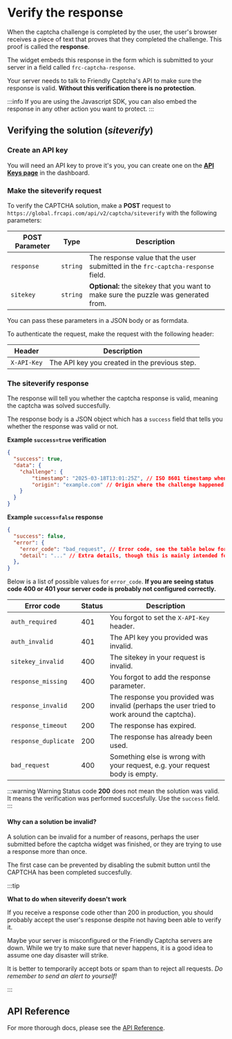 # Verify the response

When the captcha challenge is completed by the user, the user's browser receives a piece of text that proves that they completed the challenge. This proof is called the **response**.

The widget embeds this response in the form which is submitted to your server in a field called `frc-captcha-response`.

Your server needs to talk to Friendly Captcha's API to make sure the response is valid. **Without this verification there is no protection**.

:::info
If you are using the Javascript SDK, you can also embed the response in any other action you want to protect.
:::

## Verifying the solution (*siteverify*)


### Create an API key

You will need an API key to prove it's you, you can create one on the [**API Keys page**](https://app.friendlycaptcha.eu/dashboard/accounts/-/apikeys) in the dashboard.

### Make the siteverify request

To verify the CAPTCHA solution, make a **POST** request to `https://global.frcapi.com/api/v2/captcha/siteverify` with the following parameters:

| POST Parameter | Type | Description |
|----------------|----------------|-------------------------------------------------------------------------------|
| `response`     | `string`     | The response value that the user submitted in the `frc-captcha-response` field.     |
| `sitekey`      | `string`     | **Optional:** the sitekey that you want to make sure the puzzle was generated from. |

You can pass these parameters in a JSON body or as formdata.

To authenticate the request, make the request with the following header:

| Header | Description |
|----------------|-----------------------------------------------------|
| `X-API-Key`       | The API key you created in the previous step. |

### The siteverify response

The response will tell you whether the captcha response is valid, meaning the captcha was solved succesfully. 

The response body is a JSON object which has a `success` field that tells you whether the response was valid or not.

**Example `success=true` verification**
```json
{
  "success": true,
  "data": { 
    "challenge": {
        "timestamp": "2025-03-18T13:01:25Z", // ISO 8601 timestamp when the captcha challenge was completed.
        "origin": "example.com" // Origin where the challenge happened. This can be empty if unknown.
    }
  }
}
```

**Example `success=false` response**
```json
{
  "success": false,
  "error": {
    "error_code": "bad_request", // Error code, see the table below for possible values
    "detail": "..." // Extra details, though this is mainly intended for Friendly Captcha staff
  },
}

```

Below is a list of possible values for `error_code`. **If you are seeing status code 400 or 401 your server code is probably not configured correctly.**

| Error code   | Status |Description |
|----------------|----------|-------------------------------------------|
| `auth_required`       | 401 | You forgot to set the `X-API-Key` header. |
| `auth_invalid`       | 401 | The API key you provided was invalid. |
| `sitekey_invalid` | 400 | The sitekey in your request is invalid. |
| `response_missing` | 400 | You forgot to add the response parameter. |
| `response_invalid` | 200 | The response you provided was invalid (perhaps the user tried to work around the captcha). |
| `response_timeout` | 200 | The response has expired. |
| `response_duplicate` | 200 | The response has already been used. |
| `bad_request` | 400 | Something else is wrong with your request, e.g. your request body is empty. |

:::warning Warning
 Status code **200** does not mean the solution was valid. It means the verification was performed succesfully. Use the `success` field.
:::

#### Why can a solution be invalid?
A solution can be invalid for a number of reasons, perhaps the user submitted before the captcha widget was finished, or they are trying to use a response more than once.

The first case can be prevented by disabling the submit button until the CAPTCHA has been completed succesfully.


:::tip

**What to do when siteverify doesn't work**

If you receive a response code other than 200 in production, you should probably accept the user's response despite not having been able to verify it.


Maybe your server is misconfigured or the Friendly Captcha servers are down. While we try to make sure that never happens, it is a good idea to assume one day disaster will strike.

It is better to temporarily accept bots or spam than to reject all requests. *Do remember to send an alert to yourself!*

:::

## API Reference
For more thorough docs, please see the [API Reference](../api/index.md).
